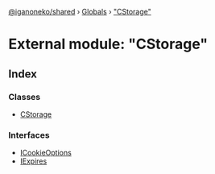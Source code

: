 [@iganoneko/shared](../README.md) › [Globals](../globals.md) › ["CStorage"](_cstorage_.md)

# External module: "CStorage"

## Index

### Classes

* [CStorage](../classes/_cstorage_.cstorage.md)

### Interfaces

* [ICookieOptions](../interfaces/_cstorage_.icookieoptions.md)
* [IExpires](../interfaces/_cstorage_.iexpires.md)
